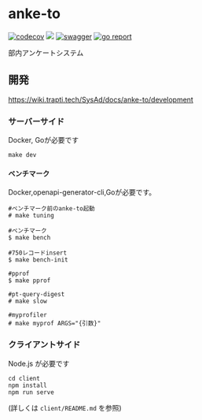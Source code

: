 # anke-to
[![codecov](https://codecov.io/gh/traPtitech/anke-to/branch/master/graph/badge.svg)](https://codecov.io/gh/traPtitech/anke-to)
[![](https://github.com/traPtitech/anke-to/workflows/Release/badge.svg?branch=release)](https://github.com/traPtitech/anke-to/actions)
[![swagger](https://img.shields.io/badge/swagger-docs-brightgreen)](https://traptitech.github.io/anke-to/swagger/)
[![go report](https://goreportcard.com/badge/traPtitech/anke-to)](https://goreportcard.com/report/traPtitech/anke-to)

部内アンケートシステム

## 開発
https://wiki.trapti.tech/SysAd/docs/anke-to/development
### サーバーサイド
Docker, Goが必要です
```
make dev
```

#### ベンチマーク
Docker,openapi-generator-cli,Goが必要です。
```
#ベンチマーク前のanke-to起動
# make tuning

#ベンチマーク
$ make bench

#750レコードinsert
$ make bench-init

#pprof
$ make pprof

#pt-query-digest
# make slow

#myprofiler
# make myprof ARGS="{引数}"
```

### クライアントサイド
Node.js が必要です
```
cd client
npm install
npm run serve
```

(詳しくは `client/README.md` を参照)